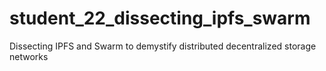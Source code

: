 # student_22_dissecting_ipfs_swarm
Dissecting IPFS and Swarm to demystify distributed decentralized storage networks
